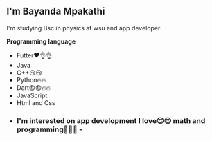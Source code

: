 ## I'm Bayanda Mpakathi

I'm studying Bsc in physics at wsu and app developer

**Programming language**

* Futter❤️👌👌
* Java
* C++😏😏
* Python🔥🔥
* Dart😍😍🔥🔥
* JavaScript
* Html and Css

- ### I'm  interested on app development I love😍😍 math and programming🤩😍😍 -
